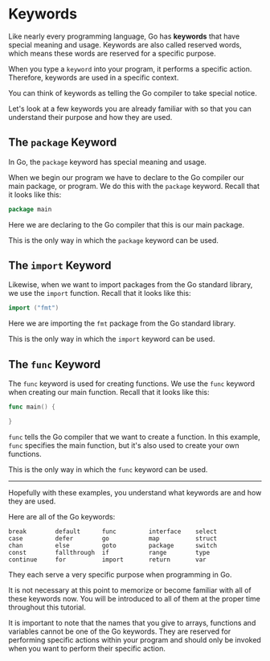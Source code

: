 # Keywords
Like nearly every programming language, Go has **keywords** that have special meaning and usage. Keywords are also called reserved words, which means these words are reserved for a specific purpose.

When you type a `keyword` into your program, it performs a specific action. Therefore, keywords are used in a specific context.

You can think of keywords as telling the Go compiler to take special notice.

Let's look at a few keywords you are already familiar with so that you can understand their purpose and how they are used.

## The `package` Keyword

In Go, the `package` keyword has special meaning and usage.

When we begin our program we have to declare to the Go compiler our main package, or program. We do this with the `package` keyword. Recall that it looks like this:
```go
package main
```

Here we are declaring to the Go compiler that this is our main package.

This is the only way in which the `package` keyword can be used.

## The `import` Keyword

Likewise, when we want to import packages from the Go standard library, we use the `import` function. Recall that it looks like this:
```go
import ("fmt")
```
Here we are importing the `fmt` package from the Go standard library.

This is the only way in which the `import` keyword can be used.

## The `func` Keyword

The `func` keyword is used for creating functions. We use the `func` keyword when creating our main function. Recall that it looks like this:
```go
func main() {

}
```
`func` tells the Go compiler that we want to create a function. In this example, `func` specifies the main function, but it's also used to create your own functions.

This is the only way in which the `func` keyword can be used.

---

Hopefully with these examples, you understand what keywords are and how they are used.

Here are all of the Go keywords:
```
break        default      func         interface    select
case         defer        go           map          struct
chan         else         goto         package      switch
const        fallthrough  if           range        type
continue     for          import       return       var
```
They each serve a very specific purpose when programming in Go.

It is not necessary at this point to memorize or become familiar with all of these keywords now. You will be introduced to all of them at the proper time throughout this tutorial.

It is important to note that the names that you give to arrays, functions and variables cannot be one of the Go keywords. They are reserved for performing specific actions within your program and should only be invoked when you want to perform their specific action.
